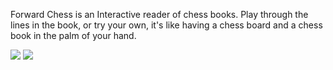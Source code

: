 Forward Chess is an Interactive reader of chess books. Play through the lines in the book, or try your own, it's like having a chess board and a chess book in the palm of your hand.

<img src="http://a1.mzstatic.com/us/r30/Purple5/v4/2f/2d/54/2f2d54db-9aae-ddba-607a-a6e2aa2567b7/screen322x572.jpeg">
<img src="http://a2.mzstatic.com/us/r30/Purple5/v4/0a/7f/6a/0a7f6a07-858c-de9e-f192-3210e982baf1/screen322x572.jpeg">
